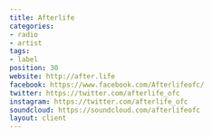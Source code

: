 ```yaml
---
title: Afterlife
categories:
- radio
- artist
tags:
- label
position: 30
website: http://after.life
facebook: https://www.facebook.com/Afterlifeofc/
twitter: https://twitter.com/afterlife_ofc
instagram: https://twitter.com/afterlife_ofc
soundcloud: https://soundcloud.com/afterlifeofc
layout: client
---
```


